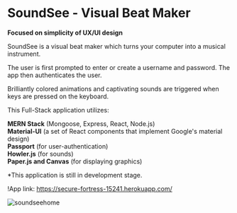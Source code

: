 
# SoundSee - Visual Beat Maker

<strong>Focused on simplicity of UX/UI design</strong>

SoundSee is a visual beat maker which turns your computer into a musical instrument.

The user is first prompted to enter or create a username and password. The app then authenticates the user.

Brilliantly colored animations and captivating sounds are triggered when keys are pressed on the keyboard.

This Full-Stack application utilizes: 

<strong>MERN Stack</strong> (Mongoose, Express, React, Node.js)<br>
<strong>Material-UI</strong> (a set of React components that implement Google's material design)<br>
<strong>Passport</strong> (for user-authentication)<br>
<strong>Howler.js</strong> (for sounds)<br>
<strong>Paper.js and Canvas</strong> (for displaying graphics)

*This application is still in development stage. 

!App link: https://secure-fortress-15241.herokuapp.com/

![soundseehome](https://user-images.githubusercontent.com/25890329/34464966-159f982e-ee66-11e7-8fd6-7c4ae0d55f1c.gif)

